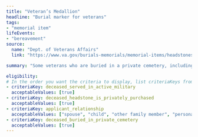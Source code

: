 ```yaml
---
title: "Veteran’s Medallion"
headline: "Burial marker for veterans"
tags: 
- "memorial item"
lifeEvents: 
- "bereavement"
source:
  name: "Dept. of Veterans Affairs"
  link: "https://www.va.gov/burials-memorials/memorial-items/headstones-markers-medallions/"

summary: "Some veterans who are buried in a private cemetery, including veterans of the National Guard, may be eligible for a headstone medallion or grave marker and Presidential Memorial Certificate."

eligibility:
# In the order you want the criteria to display, list criteriaKeys from the csv here, each followed by a comma-separated list of which values indicate eligibility for that criteria. Wrap individual values in quotes if they have inner commas.
- criteriaKey: deceased_served_in_active_military
  acceptableValues: [true]
- criteriaKey: deceased_headstone_is_privately_purchased
  acceptableValues: [true]
- criteriaKey: applicant_relationship
  acceptableValues: ["spouse", "child", "other family member", "personal or official representative"]
- criteriaKey: deceased_buried_in_private_cemetery
  acceptableValues: [true]
---
```

